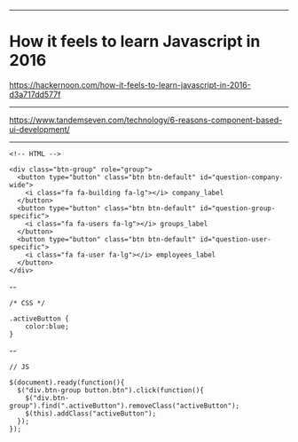 
---

# How it feels to learn Javascript in 2016

https://hackernoon.com/how-it-feels-to-learn-javascript-in-2016-d3a717dd577f

---

https://www.tandemseven.com/technology/6-reasons-component-based-ui-development/

---


```
<!-- HTML -->

<div class="btn-group" role="group">
  <button type="button" class="btn btn-default" id="question-company-wide">
    <i class="fa fa-building fa-lg"></i> company_label
  </button>
  <button type="button" class="btn btn-default" id="question-group-specific">
    <i class="fa fa-users fa-lg"></i> groups_label
  </button>
  <button type="button" class="btn btn-default" id="question-user-specific">
    <i class="fa fa-user fa-lg"></i> employees_label
  </button>
</div>
```

--

```
/* CSS */

.activeButton {
    color:blue;
}
```

--

```
// JS

$(document).ready(function(){
  $("div.btn-group button.btn").click(function(){
    $("div.btn-group").find(".activeButton").removeClass("activeButton");
    $(this).addClass("activeButton");
  });  
});
```
